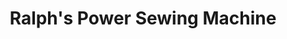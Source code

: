 ---
title: "Ralph's Power Sewing Machine"
url: /denver/ralphs-power-sewing-machine/
shop: sewing
---